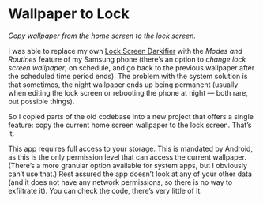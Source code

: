 Wallpaper to Lock
=================

*Copy wallpaper from the home screen to the lock screen.*

I was able to replace my own [Lock Screen Darkifier](http://github.com/Kwpolska/lockscreendarkifier) with the *Modes and Routines* feature of my Samsung phone (there’s an option to *change lock screen wallpaper*, on schedule, and go back to the previous wallpaper after the scheduled time period ends). The problem with the system solution is that sometimes, the night wallpaper ends up being permanent (usually when editing the lock screen or rebooting the phone at night — both rare, but possible things).

So I copied parts of the old codebase into a new project that offers a single feature: copy the current home screen wallpaper to the lock screen. That’s it.

This app requires full access to your storage. This is mandated by Android, as this is the only permission level that can access the current wallpaper. (There’s a more granular option available for system apps, but I obviously can’t use that.) Rest assured the app doesn’t look at any of your other data (and it does not have any network permissions, so there is no way to exfiltrate it). You can check the code, there’s very little of it.

